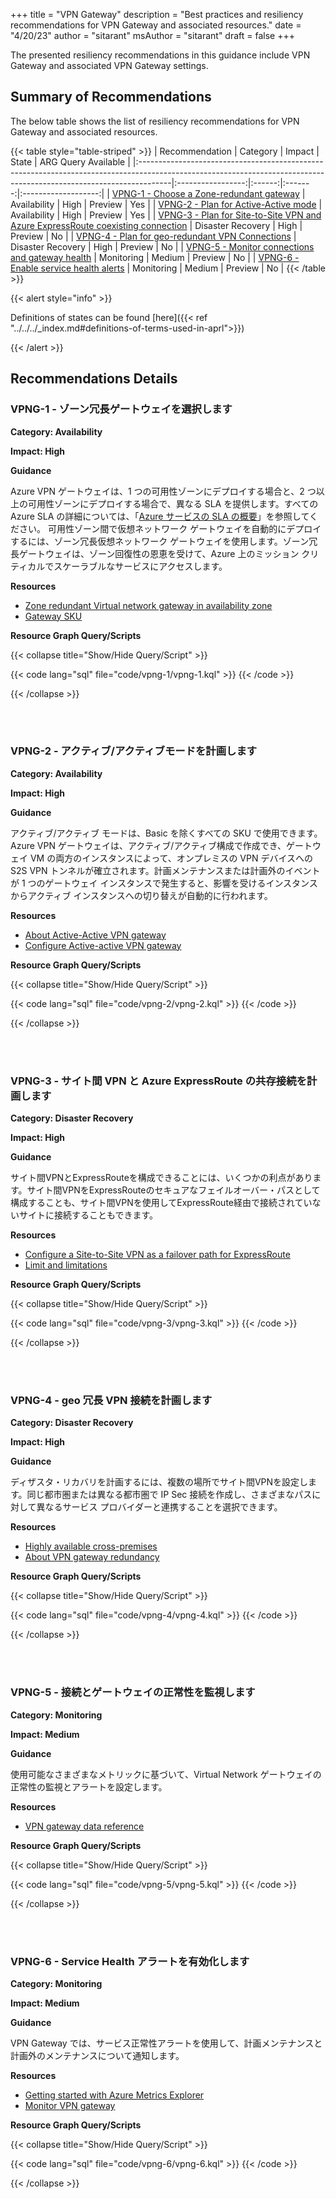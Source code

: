 +++
title = "VPN Gateway"
description = "Best practices and resiliency recommendations for VPN Gateway and associated resources."
date = "4/20/23"
author = "sitarant"
msAuthor = "sitarant"
draft = false
+++

The presented resiliency recommendations in this guidance include VPN Gateway and associated VPN Gateway settings.

## Summary of Recommendations

The below table shows the list of resiliency recommendations for VPN Gateway and associated resources.

{{< table style="table-striped" >}}
| Recommendation | Category | Impact | State | ARG Query Available |
|:--------------------------------------------------------------------------------------------------------------------------------------------------------------------|:-----------------:|:------:|:-------:|:-------------------:|
| [VPNG-1 - Choose a Zone-redundant gateway](#vpng-1---choose-a-zone-redundant-gateway) | Availability | High | Preview | Yes |
| [VPNG-2 - Plan for Active-Active mode](#vpng-2---plan-for-active-active-mode) | Availability | High | Preview | Yes |
| [VPNG-3 - Plan for Site-to-Site VPN and Azure ExpressRoute coexisting connection](#vpng-3---plan-for-site-to-site-vpn-and-azure-expressroute-coexisting-connection) | Disaster Recovery | High | Preview | No |
| [VPNG-4 - Plan for geo-redundant VPN Connections](#vpng-4---plan-for-geo-redundant-vpn-connections) | Disaster Recovery | High | Preview | No |
| [VPNG-5 - Monitor connections and gateway health](#vpng-5---monitor-connections-and-gateway-health) | Monitoring | Medium | Preview | No |
| [VPNG-6 - Enable service health alerts](#vpng-6---enable-service-health-alerts) | Monitoring | Medium | Preview | No |
{{< /table >}}

{{< alert style="info" >}}

Definitions of states can be found [here]({{< ref "../../../_index.md#definitions-of-terms-used-in-aprl">}})

{{< /alert >}}

## Recommendations Details

### VPNG-1 - ゾーン冗長ゲートウェイを選択します

**Category: Availability**

**Impact: High**

**Guidance**

Azure VPN ゲートウェイは、1 つの可用性ゾーンにデプロイする場合と、2 つ以上の可用性ゾーンにデプロイする場合で、異なる SLA を提供します。すべての Azure SLA の詳細については、「[Azure サービスの SLA の概要](https://www.microsoft.com/licensing/docs/view/Service-Level-Agreements-SLA-for-Online-Services?lang=1)」を参照してください。
可用性ゾーン間で仮想ネットワーク ゲートウェイを自動的にデプロイするには、ゾーン冗長仮想ネットワーク ゲートウェイを使用します。ゾーン冗長ゲートウェイは、ゾーン回復性の恩恵を受けて、Azure 上のミッション クリティカルでスケーラブルなサービスにアクセスします。

**Resources**

- [Zone redundant Virtual network gateway in availability zone](https://learn.microsoft.com/ja-jp/azure/vpn-gateway/about-zone-redundant-vnet-gateways)
- [Gateway SKU](https://learn.microsoft.com/ja-jp/azure/vpn-gateway/about-zone-redundant-vnet-gateways#gwskus)

**Resource Graph Query/Scripts**

{{< collapse title="Show/Hide Query/Script" >}}

{{< code lang="sql" file="code/vpng-1/vpng-1.kql" >}} {{< /code >}}

{{< /collapse >}}

<br><br>

### VPNG-2 - アクティブ/アクティブモードを計画します

**Category: Availability**

**Impact: High**

**Guidance**

アクティブ/アクティブ モードは、Basic を除くすべての SKU で使用できます。Azure VPN ゲートウェイは、アクティブ/アクティブ構成で作成でき、ゲートウェイ VM の両方のインスタンスによって、オンプレミスの VPN デバイスへの S2S VPN トンネルが確立されます。計画メンテナンスまたは計画外のイベントが 1 つのゲートウェイ インスタンスで発生すると、影響を受けるインスタンスからアクティブ インスタンスへの切り替えが自動的に行われます。

**Resources**

- [About Active-Active VPN gateway](https://learn.microsoft.com/ja-jp/azure/vpn-gateway/vpn-gateway-highlyavailable#active-active-vpn-gateways)
- [Configure Active-active VPN gateway](https://learn.microsoft.com/ja-jp/azure/vpn-gateway/active-active-portal#gateway)

**Resource Graph Query/Scripts**

{{< collapse title="Show/Hide Query/Script" >}}

{{< code lang="sql" file="code/vpng-2/vpng-2.kql" >}} {{< /code >}}

{{< /collapse >}}

<br><br>

### VPNG-3 - サイト間 VPN と Azure ExpressRoute の共存接続を計画します

**Category: Disaster Recovery**

**Impact: High**

**Guidance**

サイト間VPNとExpressRouteを構成できることには、いくつかの利点があります。サイト間VPNをExpressRouteのセキュアなフェイルオーバー・パスとして構成することも、サイト間VPNを使用してExpressRoute経由で接続されていないサイトに接続することもできます。

**Resources**

- [Configure a Site-to-Site VPN as a failover path for ExpressRoute](https://learn.microsoft.com/ja-jp/azure/expressroute/expressroute-howto-coexist-resource-manager#configuration-designs)
- [Limit and limitations](https://learn.microsoft.com/ja-jp/azure/expressroute/expressroute-howto-coexist-resource-manager#limits-and-limitations)

**Resource Graph Query/Scripts**

{{< collapse title="Show/Hide Query/Script" >}}

{{< code lang="sql" file="code/vpng-3/vpng-3.kql" >}} {{< /code >}}

{{< /collapse >}}

<br><br>

### VPNG-4 - geo 冗長 VPN 接続を計画します

**Category: Disaster Recovery**

**Impact: High**

**Guidance**

ディザスタ・リカバリを計画するには、複数の場所でサイト間VPNを設定します。同じ都市圏または異なる都市圏で IP Sec 接続を作成し、さまざまなパスに対して異なるサービス プロバイダーと連携することを選択できます。

**Resources**

- [Highly available cross-premises](https://learn.microsoft.com/ja-jp/azure/vpn-gateway/vpn-gateway-highlyavailable)
- [About VPN gateway redundancy](https://learn.microsoft.com/ja-jp/azure/vpn-gateway/vpn-gateway-highlyavailable#about-vpn-gateway-redundancy)

**Resource Graph Query/Scripts**

{{< collapse title="Show/Hide Query/Script" >}}

{{< code lang="sql" file="code/vpng-4/vpng-4.kql" >}} {{< /code >}}

{{< /collapse >}}

<br><br>

### VPNG-5 - 接続とゲートウェイの正常性を監視します

**Category: Monitoring**

**Impact: Medium**

**Guidance**

使用可能なさまざまなメトリックに基づいて、Virtual Network ゲートウェイの正常性の監視とアラートを設定します。

**Resources**

- [VPN gateway data reference](https://learn.microsoft.com/ja-jp/azure/vpn-gateway/monitor-vpn-gateway-reference)

**Resource Graph Query/Scripts**

{{< collapse title="Show/Hide Query/Script" >}}

{{< code lang="sql" file="code/vpng-5/vpng-5.kql" >}} {{< /code >}}

{{< /collapse >}}

<br><br>

### VPNG-6 - Service Health アラートを有効化します

**Category: Monitoring**

**Impact: Medium**

**Guidance**

VPN Gateway では、サービス正常性アラートを使用して、計画メンテナンスと計画外のメンテナンスについて通知します。

**Resources**

- [Getting started with Azure Metrics Explorer](hhttps://learn.microsoft.com/ja-jp/azure/azure-monitor/essentials/metrics-getting-started)
- [Monitor VPN gateway](hhttps://learn.microsoft.com/ja-jp/azure/vpn-gateway/monitor-vpn-gateway-reference#metrics)

**Resource Graph Query/Scripts**

{{< collapse title="Show/Hide Query/Script" >}}

{{< code lang="sql" file="code/vpng-6/vpng-6.kql" >}} {{< /code >}}

{{< /collapse >}}

<br><br>
